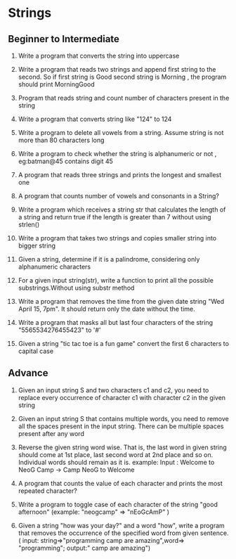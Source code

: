 # Strings

## Beginner to Intermediate

1. Write a program that converts the string into uppercase

1. Write a program that reads two strings and append first string to the second. So if first string is Good second string is Morning , the program should print MorningGood

1. Program that reads string and count number of characters present in the string

1. Write a program that converts string like "124" to 124

1. Write a program to delete all vowels from a string. Assume string is not more than 80 characters long

1. Write a program to check whether the string is alphanumeric or not , eg:batman@45 contains digit 45

1. A program that reads three strings and prints the longest and smallest one

1. A program that counts number of vowels and consonants in a String?

1. Write a program which receives a string str that calculates the length of a string and return true if the length is greater than 7 without using strlen()

1. Write a program that takes two strings and copies smaller string into bigger string

1. Given a string, determine if it is a palindrome, considering only alphanumeric characters

1. For a given input string(str), write a function to print all the possible substrings.Without using substr method

1. Write a program that removes the time from the given date string "Wed April 15, 7pm". It should return only the date without the time.

1. Write a program that masks all but last four characters of the string "5565534276455423" to '#'

1. Given a string "tic tac toe is a fun game" convert the first 6 characters to capital case

## Advance

1. Given an input string S and two characters c1 and c2, you need to replace every occurrence of character c1 with character c2 in the given string

1. Given an input string S that contains multiple words, you need to remove all the spaces present in the input string. There can be multiple spaces present after any word

1. Reverse the given string word wise. That is, the last word in given string should come at 1st place, last second word at 2nd place and so on. Individual words should remain as it is. example: Input : Welcome to NeoG Camp → Camp NeoG to Welcome

1. A program that counts the value of each character and prints the most repeated character?

1. Write a program to toggle case of each character of the string "good afternoon" (example: "neogcamp" ⇒ "nEoGcAmP" )

1. Given a string "how was your day?" and a word "how", write a program that removes the occurrence of the specified word from given sentence. ( input: string⇒"programming camp are amazing",word⇒ "programming"; output:" camp are amazing")
